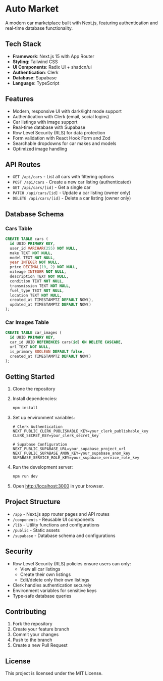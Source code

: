 # Auto Market

A modern car marketplace built with Next.js, featuring authentication and real-time database functionality.

## Tech Stack

- **Framework**: Next.js 15 with App Router
- **Styling**: Tailwind CSS
- **UI Components**: Radix UI + shadcn/ui
- **Authentication**: Clerk
- **Database**: Supabase
- **Language**: TypeScript

## Features

- Modern, responsive UI with dark/light mode support
- Authentication with Clerk (email, social logins)
- Car listings with image support
- Real-time database with Supabase
- Row Level Security (RLS) for data protection
- Form validation with React Hook Form and Zod
- Searchable dropdowns for car makes and models
- Optimized image handling

## API Routes

- `GET /api/cars` - List all cars with filtering options
- `POST /api/cars` - Create a new car listing (authenticated)
- `GET /api/cars/[id]` - Get a single car
- `PATCH /api/cars/[id]` - Update a car listing (owner only)
- `DELETE /api/cars/[id]` - Delete a car listing (owner only)

## Database Schema

### Cars Table
```sql
CREATE TABLE cars (
  id UUID PRIMARY KEY,
  user_id VARCHAR(255) NOT NULL,
  make TEXT NOT NULL,
  model TEXT NOT NULL,
  year INTEGER NOT NULL,
  price DECIMAL(10, 2) NOT NULL,
  mileage INTEGER NOT NULL,
  description TEXT NOT NULL,
  condition TEXT NOT NULL,
  transmission TEXT NOT NULL,
  fuel_type TEXT NOT NULL,
  location TEXT NOT NULL,
  created_at TIMESTAMPTZ DEFAULT NOW(),
  updated_at TIMESTAMPTZ DEFAULT NOW()
);
```

### Car Images Table
```sql
CREATE TABLE car_images (
  id UUID PRIMARY KEY,
  car_id UUID REFERENCES cars(id) ON DELETE CASCADE,
  url TEXT NOT NULL,
  is_primary BOOLEAN DEFAULT false,
  created_at TIMESTAMPTZ DEFAULT NOW()
);
```

## Getting Started

1. Clone the repository
2. Install dependencies:
   ```bash
   npm install
   ```

3. Set up environment variables:
   ```env
   # Clerk Authentication
   NEXT_PUBLIC_CLERK_PUBLISHABLE_KEY=your_clerk_publishable_key
   CLERK_SECRET_KEY=your_clerk_secret_key

   # Supabase Configuration
   NEXT_PUBLIC_SUPABASE_URL=your_supabase_project_url
   NEXT_PUBLIC_SUPABASE_ANON_KEY=your_supabase_anon_key
   SUPABASE_SERVICE_ROLE_KEY=your_supabase_service_role_key
   ```

4. Run the development server:
   ```bash
   npm run dev
   ```

5. Open [http://localhost:3000](http://localhost:3000) in your browser.

## Project Structure

- `/app` - Next.js app router pages and API routes
- `/components` - Reusable UI components
- `/lib` - Utility functions and configurations
- `/public` - Static assets
- `/supabase` - Database schema and configurations

## Security

- Row Level Security (RLS) policies ensure users can only:
  - View all car listings
  - Create their own listings
  - Edit/delete only their own listings
- Clerk handles authentication securely
- Environment variables for sensitive keys
- Type-safe database queries

## Contributing

1. Fork the repository
2. Create your feature branch
3. Commit your changes
4. Push to the branch
5. Create a new Pull Request

## License

This project is licensed under the MIT License.
